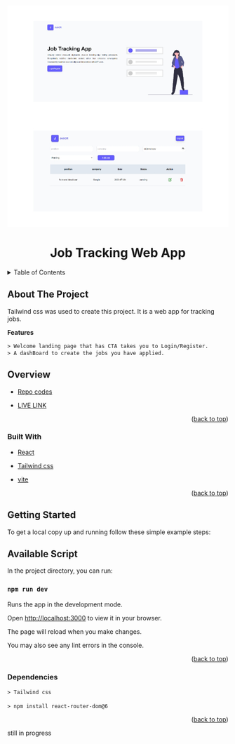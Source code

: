 <div id="top"></div>
<div align="center">
    <img src="./src/img/job.png">
</div>
<h1  align="center" >Job Tracking Web App</h1>
<!-- TABLE OF CONTENTS -->
<details>
  <summary>Table of Contents</summary>
  <ol>
    <li>
      <a href="#about-the-project">About The Project</a>
        <ul>
            <li><a href="#overview">Overview</a></li>
            <li><a href="#built-with">Built With</a></li>
            <li><a href="#getting-started">Getting Started</a></li>
            <li><a href="#available-script">Available Script</a></li>
            <li><a href="#dependencies">Dependencies</a></li>
        </ul>
    </li>      
  </ol>
</details>


## About The Project

Tailwind css was used to create this project. It is a web app for tracking jobs.

**Features**


```
> Welcome landing page that has CTA takes you to Login/Register.
> A dashBoard to create the jobs you have applied.
```

## Overview

* [Repo codes](https://github.com/ijayhub/job-web-app)

* [LIVE LINK](https://job-web-app.netlify.app)


<p align="right">(<a href="#top">back to top</a>)</p>

### Built With

* [React](https://reactjs.org/)

* [Tailwind css](https://tailwindcss.com/)

* [vite](https://vitejs.dev/guide/#scaffolding-your-first-vite-project)



<p align="right">(<a href="#top">back to top</a>)</p>

## Getting Started


To get a local copy up and running follow these simple example steps:
## Available Script

In the project directory, you can run:

 ### `npm run dev`

Runs the app in the development mode.

Open [http://localhost:3000](http://localhost:3000) to view it in your browser.

The page will reload when you make changes.

You may also see any lint errors in the console.

<p align="right">(<a href="#top">back to top</a>)</p>

### Dependencies

```
> Tailwind css

> npm install react-router-dom@6 
```
<p align="right">(<a href="#top">back to top</a>)</p>

still in progress